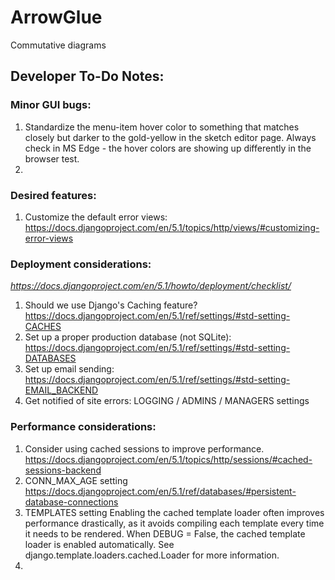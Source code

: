 # ArrowGlue
Commutative diagrams

## Developer To-Do Notes:

### Minor GUI bugs:
1. Standardize the menu-item hover color to something that matches closely
 but darker to the gold-yellow in the sketch editor page.  Always check
 in MS Edge - the hover colors are showing up differently in the browser test.
2. 

### Desired features:
1. Customize the default error views:
 https://docs.djangoproject.com/en/5.1/topics/http/views/#customizing-error-views

### Deployment considerations:
_https://docs.djangoproject.com/en/5.1/howto/deployment/checklist/_
1. Should we use Django's Caching feature?  
 https://docs.djangoproject.com/en/5.1/ref/settings/#std-setting-CACHES
2. Set up a proper production database (not SQLite):
 https://docs.djangoproject.com/en/5.1/ref/settings/#std-setting-DATABASES
3. Set up email sending:
 https://docs.djangoproject.com/en/5.1/ref/settings/#std-setting-EMAIL_BACKEND
4. Get notified of site errors: 
 LOGGING / ADMINS / MANAGERS settings
 
### Performance considerations:
1. Consider using cached sessions to improve performance.
 https://docs.djangoproject.com/en/5.1/topics/http/sessions/#cached-sessions-backend
2. CONN_MAX_AGE setting
 https://docs.djangoproject.com/en/5.1/ref/databases/#persistent-database-connections
3. TEMPLATES setting
Enabling the cached template loader often improves performance drastically, as it avoids compiling 
each template every time it needs to be rendered. When DEBUG = False, the cached template loader is 
enabled automatically. See django.template.loaders.cached.Loader for more information.
4. 